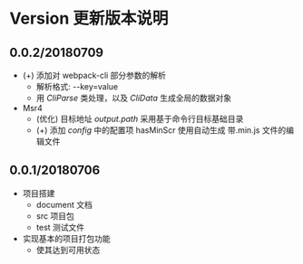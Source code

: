 # Version 更新版本说明



## 0.0.2/20180709
- (+) 添加对 webpack-cli 部分参数的解析
  - 解析格式: --key=value
  - 用 *CliParse* 类处理，以及 *CliData* 生成全局的数据对象
- Msr4
  - (优化) 目标地址 *output.path*  采用基于命令行目标基础目录
  - (+) 添加 *config* 中的配置项 hasMinScr 使用自动生成 带.min.js 文件的编辑文件

## 0.0.1/20180706
- 项目搭建
  - document 文档
  - src 项目包
  - test 测试文件
- 实现基本的项目打包功能
  - 使其达到可用状态

